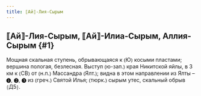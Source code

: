 ```yaml
---
title: ⟦Ай⟧-Лия-Сырым
---
```

## ⟦Ай⟧-Лия-Сырым, ⟦Ай⟧-Илиа-Сырым, Аллия-Сырым {#1}

Мощная скальная ступень, обрывающаяся к ⦅Ю⦆ косыми пластами; вершина пологая, безлесная. Выступ ⦅ю-зап.⦆ края Никитской яйлы, в 3 км к ⦅СВ⦆ от ⦅н.п.⦆ Массандра ⦅Ялт.⦆; видна в этом направлении из Ялты – ❶, ❷, ❸ из ⦅греч.⦆ Святой Илья; ⦅тюрк.⦆ сырым утес, скальный обрыв ⦃Д5⦄.
